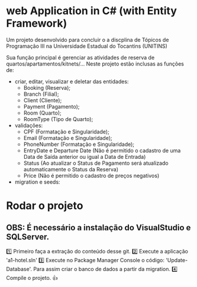 # web Application in C# (with Entity Framework)

Um projeto desenvolvido para concluir o a discplina de Tópicos de Programação III na Universidade Estadual do Tocantins (UNITINS)

Sua função principal é gerenciar as atividades de reserva de quartos/apartamentos/kitnets/... Neste projeto estão inclusas as funções de:
- criar, editar, visualizar e deletar das entidades: 
  - Booking (Reserva);
  - Branch (Filial);
  - Client (Cliente); 
  - Payment (Pagamento); 
  - Room (Quarto);
  - RoomType (Tipo de Quarto);
- validações:
  - CPF (Formatação e Singularidade);
  - Email (Formatação e Singularidade);
  - PhoneNumber (Formatação e Singularidade);
  - EntryDate e Departure Date (Não é permitido o cadastro de uma Data de Saída anterior ou igual a Data de Entrada)
  - Status (Ao atualizar o Status de Pagamento será atualizado automaticamente o Status da Reserva)
  - Price (Não é permitido o cadastro de preços negativos)
- migration e seeds:

# Rodar o projeto

## OBS: É necessário a instalação do VisualStudio e SQLServer.

1️⃣ Primeiro faça a extração do conteúdo desse git.
2️⃣ Execute a aplicação 'a1-hotel.sln'
3️⃣ Execute no Package Manager Console o código: 'Update-Database'. Para assim criar o banco de dados a partir da migration.
4️⃣ Compile o projeto. 👍

 
